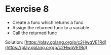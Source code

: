 # Exercise 8

- Create a func which returns a func
- Assign the returned func to a variable
- Call the returned func

Solution: [https://play.golang.org/p/c2HwqVE1Rd](https://play.golang.org/p/c2HwqVE1Rd)
